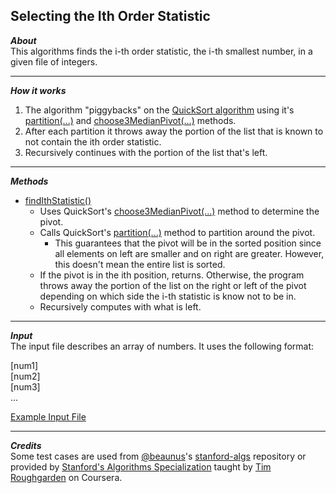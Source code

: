 ## Selecting the Ith Order Statistic
_**About**_  
This algorithms finds the i-th order statistic, the i-th smallest number, in a given file of integers.

---  

_**How it works**_  
1. The algorithm "piggybacks" on the [QuickSort algorithm]( https://github.com/keshprad/Algorithms/tree/master/QuickSort ) using it's [partition(...)]( https://github.com/keshprad/Algorithms/blob/ae25d2ee685dbacb71566dac2db6f1a346456e3b/QuickSort/Comparisons.py#L35 ) and [choose3MedianPivot(...)]( https://github.com/keshprad/Algorithms/blob/ae25d2ee685dbacb71566dac2db6f1a346456e3b/QuickSort/Comparisons.py#L45 ) methods.  
1. After each partition it throws away the portion of the list that is known to not contain the ith order statistic.  
1. Recursively continues with the portion of the list that's left.  

---  

_**Methods**_  
- [findIthStatistic()]( https://github.com/keshprad/Algorithms/blob/ae25d2ee685dbacb71566dac2db6f1a346456e3b/SelectIthOrderStatistic/Selection.py#L9 )  
    - Uses QuickSort's [choose3MedianPivot(...)]( https://github.com/keshprad/Algorithms/blob/ae25d2ee685dbacb71566dac2db6f1a346456e3b/QuickSort/Comparisons.py#L45 ) method to determine the pivot.  
    - Calls QuickSort's [partition(...)]( https://github.com/keshprad/Algorithms/blob/ae25d2ee685dbacb71566dac2db6f1a346456e3b/QuickSort/Comparisons.py#L35 ) method to partition around the pivot.  
        - This guarantees that the pivot will be in the sorted position since all elements on left are smaller and on right are greater. However, this doesn't mean the entire list is sorted.  
    - If the pivot is in the ith position, returns. Otherwise, the program throws away the portion of the list on the right or left of the pivot depending on which side the i-th statistic is know not to be in.  
    - Recursively computes with what is left.  

---  

_**Input**_  
The input file describes an array of numbers. It uses the following format:  

\[num1\]  
\[num2\]  
\[num3\]    
...  

[Example Input File]( https://github.com/keshprad/Algorithms/blob/master/SelectIthOrderStatistic/testCases/1000Nums.txt )  

---  

_**Credits**_  
Some test cases are used from [@beaunus]( https://github.com/beaunus )'s [stanford-algs]( https://github.com/beaunus/stanford-algs ) repository or provided by [Stanford's Algorithms Specialization]( https://www.coursera.org/specializations/algorithms ) taught by [Tim Roughgarden]( https://www.linkedin.com/in/tim-roughgarden-1a594855 ) on Coursera.  
